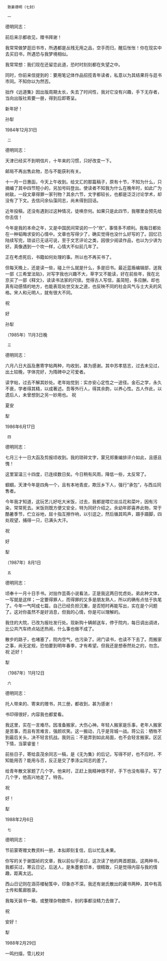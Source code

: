      致姜德明（七封） 

     一 

  德明同志： 

  前后来示都收见，赠书拜谢！ 

  我常常做梦逛旧书市，所遇都是丛残无用之品，空手而归，醒后怅怅！你在现实中去买旧书，所遇恐与我梦境相似。 

  我常常想：我们现在还留恋此道，恐时时刻刻都在失望之中。 

  同时，你前来信提到的：要用笔记体作品招揽青年读者，私意以为其结果将与逛书市同。不知你以为然否。 

  拙作《远道集》因出版周期太长，失去了时间性，我对它没有兴趣，手下无存者，当向出版社索要一册，得到后即寄呈。 

  新年好！ 

  孙犁 

  1984年12月31日 

     二 

  德明同志： 

  天津已经买不到明信片，十年来的习惯，只好改变一下。 

  邮局不再出售此物，恐与不能获利有关。 

  十一月一日惠函，今天上午收到。给文汇的那篇稿子，原有十节，不知为什么，只摘编了其中四节短小的，另加号码登出。使读者不知我为什么在晚年时，如此广为树敌，一段文章得罪一家刊物？其余六节，文字都较长，也都是泛泛讨论学术，却没有了下文。去信问余仙藻同志，尚未得到回话。 

  近年投稿，还没有遇到过这种情况，徒唤奈何。如果只是此四节，我哪里会预先给你去信！ 

  今年是我的本命之年，又是中国民间常说的一个“坎”，事情多不顺利。我每日都处在一种韬晦求安的心情中。文章也写得少了，确实觉得也没什么好写的了。回忆已陆续写完，琐谈已无话可说，至于文艺评论之类，因很少阅读作品，也以为少讲为好。真像遇到一个坎一样，心情大不似前几年了。 

  正在考虑死后，书籍如何处理的事。所以也不再买书了。 

  但每天晚上，还是读一些，碰上什么就是什么，多是旧书。最近蓝盾编辑部，送我一部《三希堂法贴》，对写字我也兴趣不大，草字又不能读，好在前些年，我在北京买了一部《释文》，读读书法家的尺牍。觉得古人写信，虽简短，多应酬，却也真有动感情的地方，也能表现处世交友之道，也反映不同的社会风气与士大夫的风格。宋人和元明人，就有很大不同。 

  祝 

  好 

  孙犁 

  （1985年）11月3日晚 

     三 

  德明同志： 

  六月八日大函及惠寄字帖两种，均收到，甚为感谢。其中苏孝慈志，过去未见过，出土较晚，字体完好，为隋碑中之可爱者。 

  读字帖，过去不解其妙处。老年始觉到：实亦安心定性之一途径。金石之学，永久不衰，学者得其精，以成著述。吾等外行人，得其余韵，以养心性。古人作此，以遗后人，未曾想到之另一妙用也。     祝 

  夏安 

  犁 

  1986年6月17日 

     四 

  德明同志： 

  七月三十一日大函及剪报顷收到。我的琐碎文字，蒙兄郑重编排评介如此，且感且愧！ 

  这里室温三十四度，已连续数日矣。今日稍有风雨，降低一些，太反常了。 

  蝈蝈，天津今年是四角一个，且有本地青皮，欺压乡下人，强行“承包”，与西瓜同售者。 

  今年我才知道，这玩艺儿好吃大米饭，过去，我都是喂它丝瓜花和菜叶，因有污染，常常死去。米饭则既方便又安全，特为同好介绍之。余幼年即喜养此物，常于酷暑季节，伫立谷地，屈十指互擦作响，以引逗之，然后循其鸣声，蹑手蹑脚，四处观望，捕得一只，已满头大汗。 

  祝 

  好 

  犁 

  （1987年）8月1日 

     五 

  德明同志： 

  顷奉十一月十日手书。对拙作芸斋小说看法，正是我这两日忧虑处。弟此种文体，一写就是这样；一定要得罪人，而得罪的又多是朋友熟人，所以的确有点怯于执笔了。今年一气呵成七篇，自己已经负担沉重，是否短时再能写出，实在是个问题了。这对你虽然不是好消息，但我的心情，你是可以理解的。 

  我住的大院，已改为报社发行处。现新购十辆邮送车，停于院内，每日调出调进，比公共汽车终点站还热闹，什么事也做不成了。 

  散步的路子，也堵塞了，院内空气，也污染了。闭门读书，也读不下去了。而搬家之事，尚无定规，恐怕要到明年春季，才有希望。但我还是想泰然处之的，勿念。   祝       近好！ 

  犁                 

  （1987年）11月12日 

     六 

  德明同志： 

  托人带来的、寄来的赠书，共三册，都收到，甚为感谢！ 

  书印得很好，内容我也都爱看。 

  我这里，实在一言难尽。因准备搬家，大伤心神。年轻人搬家是乐事，老年人搬家是苦事，而且有苦难言，强颜欢笑。这一搬动，几乎是背城一战。蒋公云：牺牲不到最后关头，决不轻言抗战。我则云：不是弄到如此局面，也不会轻言搬家。区区下情，当蒙睿鉴！ 

  前些日子，寄给袁茂余同志一稿，是《无为集》的后记，写得不好，也不应时，不知能用否？能用与否，反正是交了季涤尘同志的差了。 

  给青年散文家题了几个字。他来时，正赶上我精神很不好，手下也没有稿子。写了几个字，他高兴地走了。特告。 

  祝 

  好！ 

  犁 

  1988年2月6日 

     七 

  德明同志： 

  节前蒙寄赠文教资料一册，本拟即刻复信，后以忙乱未果。 

  你写的关于谢国祯的文章，我以前似乎读过，这次读了他的两首题跋。这两种书，我都买过，寒云日记，后送人，是朱墨套印本，很精致，只是觉得内容与我的情趣，距离太远。 

  西山日记则在涵芬楼秘笈中，印象亦不深。我还有谢氏散出的藏书两种，其中有高士传和蕉廊胜录。 

  我每天装书一箱，或整理杂物数件，别的事都没精力去做了。 

  祝 

  安好！ 

  犁 

  1988年2月29日 

  一鸣扫描，雪儿校对 

